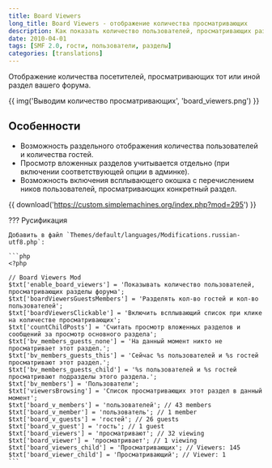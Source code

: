```yaml
---
title: Board Viewers
long_title: Board Viewers - отображение количества просматривающих
description: Как показать количество пользователей, просматривающих разделы форума.
date: 2010-04-01
tags: [SMF 2.0, гости, пользователи, разделы]
categories: [translations]
---
```


Отображение количества посетителей, просматривающих тот или иной раздел вашего форума.

<!-- more -->

{{ img('Выводим количество просматривающих', 'board_viewers.png') }}

## Особенности

* Возможность раздельного отображения количества пользователей и количества гостей.
* Просмотр вложенных разделов учитывается отдельно (при включении соответствующей опции в админке).
* Возможность включения всплывающего окошка с перечислением ников пользователей, просматривающих конкретный раздел.

{{ download('https://custom.simplemachines.org/index.php?mod=295') }}

??? Русификация

    Добавить в файл `Themes/default/languages/Modifications.russian-utf8.php`:

    ```php
    <?php

    // Board Viewers Mod
    $txt['enable_board_viewers'] = 'Показывать количество пользователей, просматривающих разделы форума';
    $txt['boardViewersGuestsMembers'] = 'Разделять кол-во гостей и кол-во пользователей';
    $txt['boardViewersClickable'] = 'Включить всплывающий список при клике на количестве просматривающих';
    $txt['countChildPosts'] = 'Считать просмотр вложенных разделов и сообщений за просмотр основного раздела';
    $txt['bv_members_guests_none'] = 'На данный момент никто не просматривает этот раздел.';
    $txt['bv_members_guests_this'] = 'Сейчас %s пользователей и %s гостей просматривают этот раздел.';
    $txt['bv_members_guests_child'] = '%s пользователей и %s гостей просматривают подразделы этого раздела.';
    $txt['bv_members'] = 'Пользователи';
    $txt['viewersBrowsing'] = 'Список просматривающих этот раздел в данный момент';
    $txt['board_v_members'] = 'пользователей'; // 43 members
    $txt['board_v_member'] = 'пользователь'; // 1 member
    $txt['board_v_guests'] = 'гостей'; // 26 guests
    $txt['board_v_guest'] = 'гость'; // 1 guest
    $txt['board_viewers'] = 'просматривают'; // 32 viewing
    $txt['board_viewer'] = 'просматривает'; // 1 viewing
    $txt['board_viewers_child'] = 'Просматривающих'; // Viewers: 145
    $txt['board_viewer_child'] = 'Просматривающий'; // Viewer: 1
    ```
